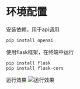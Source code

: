 # 环境配置

安装依赖，用于api调用
```
pip install openai
```

使用flask框架，在终端中运行
```
pip install flask 
pip install flask-cors
```


运行效果
![运行效果](../../../video/前后端通讯精简示例.gif)

